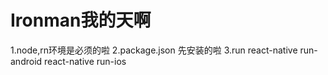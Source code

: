 # Ironman我的天啊

1.node,rn环境是必须的啦
2.package.json 先安装的啦
3.run 
 react-native run-android
 react-native run-ios
